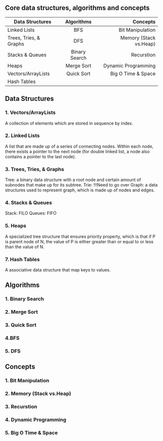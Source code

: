 ## Core data structures, algorithms and concepts 

| Data Structures| Algorithms   | Concepts|
| ------------- |:-------------:| -----:|
| Linked Lists      | BFS | Bit Manipulation |
| Trees, Tries, & Graphs      | DFS     |   Memory (Stack vs.Heap) |
| Stacks & Queues | Binary Search      |   Recurstion |
| Heaps| Merge Sort|Dynamic Programming|
|Vectors/ArrayLists|Quick Sort|Big O Time & Space|
|Hash Tables


## Data Structures
### 1. Vectors/ArrayLists
A collection of elements which are stored in sequence by index.
### 2. Linked Lists
A list that are made up of a series of connecting nodes. Within each node, there exists a pointer to the next node (for double linked list, a node also contains a pointer to the last node). 
### 3. Trees, Tries, & Graphs
Tree: a binary data structure with a root node and certain amount of subnodes that make up for its subtree.
Trie: !!!Need to go over
Graph: a data structures used to represent graph, which is made up of nodes and edges. 
### 4. Stacks & Queues
Stack: FILO
Queues: FIFO
### 5. Heaps
A specialized tree structure that ensures priority property, which is that if P is parent node of N, the value of P is either greater than or equal to or less than the value of N. 
### 7. Hash Tables
A associative data structure that map keys to values.

## Algorithms
### 1. Binary Search
### 2. Merge Sort
### 3. Quick Sort
### 4.BFS
### 5. DFS 

## Concepts
### 1. Bit Manipulation 
### 2. Memory (Stack vs.Heap) 
### 3. Recurstion
### 4. Dynamic Programming
### 5. Big O Time & Space
